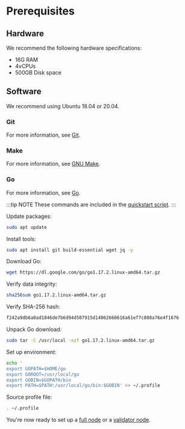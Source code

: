 # Prerequisites

## Hardware

We recommend the following hardware specifications:

- 16G RAM
- 4vCPUs
- 500GB Disk space

## Software

We recommend using Ubuntu 18.04 or 20.04.

### Git

For more information, see [Git](https://git-scm.com).

### Make

For more information, see [GNU Make](https://www.gnu.org/software/make/).

### Go

For more information, see [Go](https://golang.org/).

:::tip NOTE
These commands are included in the [quickstart script](../../validators/getting-started/running-a-validator.md#quickstart).
:::

Update packages:

```bash
sudo apt update
```

Install tools:

```bash
sudo apt install git build-essential wget jq -y
```

Download Go:

```bash
wget https://dl.google.com/go/go1.17.2.linux-amd64.tar.gz
```

Verify data integrity:

```bash
sha256sum go1.17.2.linux-amd64.tar.gz
```

Verify SHA-256 hash:

```bash
f242a9db6a0ad1846de7b6d94d507915d14062660616a61ef7c808a76e4f1676
```

Unpack Go download:

```bash
sudo tar -C /usr/local -xzf go1.17.2.linux-amd64.tar.gz
```

Set up environment:

```bash
echo '
export GOPATH=$HOME/go
export GOROOT=/usr/local/go
export GOBIN=$GOPATH/bin
export PATH=$PATH:/usr/local/go/bin:$GOBIN' >> ~/.profile
```

Source profile file:

```bash
. ~/.profile
```

You're now ready to set up a [full node](../../validators/getting-started/running-a-full-node.md) or a [validator node](../../validators/getting-started/running-a-validator.md).
